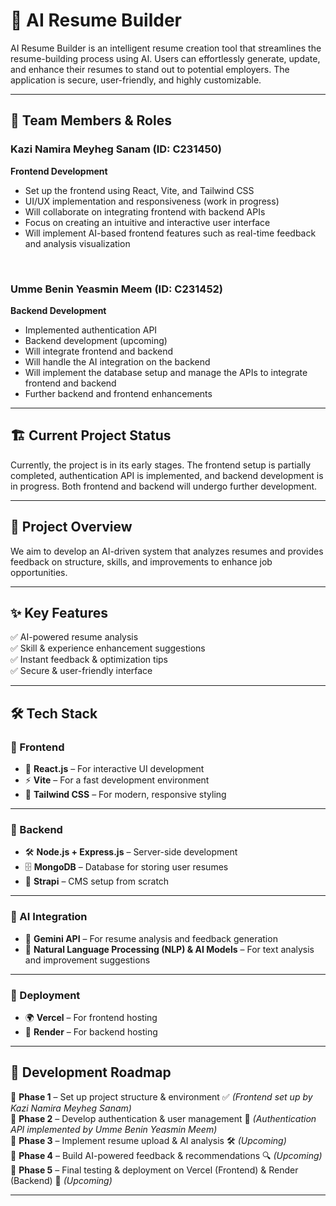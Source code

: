# 🚀 AI Resume Builder

AI Resume Builder is an intelligent resume creation tool that streamlines the resume-building process using AI. Users can effortlessly generate, update, and enhance their resumes to stand out to potential employers. The application is secure, user-friendly, and highly customizable.

---

## 👥 Team Members & Roles

### **Kazi Namira Meyheg Sanam (ID: C231450)**  


**Frontend Development**  
  
  
  
  
  - Set up the frontend using React, Vite, and Tailwind CSS  
  - UI/UX implementation and responsiveness (work in progress)  
  - Will collaborate on integrating frontend with backend APIs  
  - Focus on creating an intuitive and interactive user interface  
  - Will implement AI-based frontend features such as real-time feedback and analysis visualization  

<br>



### **Umme Benin Yeasmin Meem (ID: C231452)**  


**Backend Development**  
  
  
  
  
  - Implemented authentication API  
  - Backend development (upcoming)  
  - Will integrate frontend and backend  
  - Will handle the AI integration on the backend  
  - Will implement the database setup and manage the APIs to integrate frontend and backend  
  - Further backend and frontend enhancements  



---

## 🏗️ Current Project Status

Currently, the project is in its early stages. The frontend setup is partially completed, authentication API is implemented, and backend development is in progress. Both frontend and backend will undergo further development.

---



## 🎯 Project Overview

We aim to develop an AI-driven system that analyzes resumes and provides feedback on structure, skills, and improvements to enhance job opportunities.

---



## ✨ Key Features
✅ AI-powered resume analysis  
✅ Skill & experience enhancement suggestions  
✅ Instant feedback & optimization tips  
✅ Secure & user-friendly interface  

---



## 🛠 Tech Stack



### 📌 Frontend  
- 🚀 **React.js** – For interactive UI development  
- ⚡ **Vite** – For a fast development environment  
- 🎨 **Tailwind CSS** – For modern, responsive styling  

---

### 📌 Backend  
- 🛠 **Node.js + Express.js** – Server-side development  
- 🗄 **MongoDB** – Database for storing user resumes  
- 📜 **Strapi** – CMS setup from scratch  

---

### 📌 AI Integration  
- 🤖 **Gemini API** – For resume analysis and feedback generation  
- 🧠 **Natural Language Processing (NLP) & AI Models** – For text analysis and improvement suggestions  

---

### 📌 Deployment  
- 🌍 **Vercel** – For frontend hosting  
- 🔧 **Render** – For backend hosting  

---

## 🚀 Development Roadmap

📌 **Phase 1** – Set up project structure & environment ✅ *(Frontend set up by Kazi Namira Meyheg Sanam)*  
📌 **Phase 2** – Develop authentication & user management 🚧 *(Authentication API implemented by Umme Benin Yeasmin Meem)*  
📌 **Phase 3** – Implement resume upload & AI analysis 🛠 *(Upcoming)*  
📌 **Phase 4** – Build AI-powered feedback & recommendations 🔍 *(Upcoming)*  
📌 **Phase 5** – Final testing & deployment on Vercel (Frontend) & Render (Backend) 🚀 *(Upcoming)*  

---
